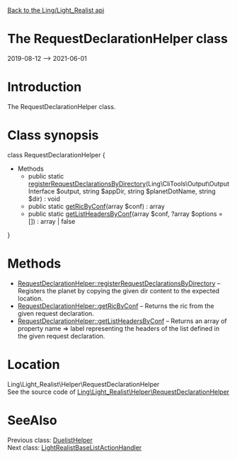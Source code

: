 [Back to the Ling/Light_Realist api](https://github.com/lingtalfi/Light_Realist/blob/master/doc/api/Ling/Light_Realist.md)



The RequestDeclarationHelper class
================
2019-08-12 --> 2021-06-01






Introduction
============

The RequestDeclarationHelper class.



Class synopsis
==============


class <span class="pl-k">RequestDeclarationHelper</span>  {

- Methods
    - public static [registerRequestDeclarationsByDirectory](https://github.com/lingtalfi/Light_Realist/blob/master/doc/api/Ling/Light_Realist/Helper/RequestDeclarationHelper/registerRequestDeclarationsByDirectory.md)(Ling\CliTools\Output\OutputInterface $output, string $appDir, string $planetDotName, string $dir) : void
    - public static [getRicByConf](https://github.com/lingtalfi/Light_Realist/blob/master/doc/api/Ling/Light_Realist/Helper/RequestDeclarationHelper/getRicByConf.md)(array $conf) : array
    - public static [getListHeadersByConf](https://github.com/lingtalfi/Light_Realist/blob/master/doc/api/Ling/Light_Realist/Helper/RequestDeclarationHelper/getListHeadersByConf.md)(array $conf, ?array $options = []) : array | false

}






Methods
==============

- [RequestDeclarationHelper::registerRequestDeclarationsByDirectory](https://github.com/lingtalfi/Light_Realist/blob/master/doc/api/Ling/Light_Realist/Helper/RequestDeclarationHelper/registerRequestDeclarationsByDirectory.md) &ndash; Registers the planet by copying the given dir content to the expected location.
- [RequestDeclarationHelper::getRicByConf](https://github.com/lingtalfi/Light_Realist/blob/master/doc/api/Ling/Light_Realist/Helper/RequestDeclarationHelper/getRicByConf.md) &ndash; Returns the ric from the given request declaration.
- [RequestDeclarationHelper::getListHeadersByConf](https://github.com/lingtalfi/Light_Realist/blob/master/doc/api/Ling/Light_Realist/Helper/RequestDeclarationHelper/getListHeadersByConf.md) &ndash; Returns an array of property name => label representing the headers of the list defined in the given request declaration.





Location
=============
Ling\Light_Realist\Helper\RequestDeclarationHelper<br>
See the source code of [Ling\Light_Realist\Helper\RequestDeclarationHelper](https://github.com/lingtalfi/Light_Realist/blob/master/Helper/RequestDeclarationHelper.php)



SeeAlso
==============
Previous class: [DuelistHelper](https://github.com/lingtalfi/Light_Realist/blob/master/doc/api/Ling/Light_Realist/Helper/DuelistHelper.md)<br>Next class: [LightRealistBaseListActionHandler](https://github.com/lingtalfi/Light_Realist/blob/master/doc/api/Ling/Light_Realist/ListActionHandler/LightRealistBaseListActionHandler.md)<br>
